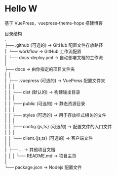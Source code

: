 # Hello W

基于 VuePress，vuepress-theme-hope 搭建博客

目录结构                                       
.                            
├── .github (可选的) → GitHub 配置文件存放路径    
│    └── workflow → GitHub 工作流配置           
│         └── docs-deploy.yml → 自动部署文档的工作流            
|                             
├── docs → 由你指定的项目文件夹               
│    │               
│    ├── .vuepress (可选的) → VuePress 配置文件夹            
│    │    │              
│    │    ├── dist (默认的) → 构建输出目录             
│    │    │            
│    │    ├── public (可选的) → 静态资源目录                
│    │    │              
│    │    ├── styles (可选的) → 用于存放样式相关的文件            
│    │    │            
│    │    ├── config.{js,ts} (可选的) → 配置文件的入口文件            
│    │    │               
│    │    └── client.{js,ts} (可选的) → 客户端文件              
│    │               
│    ├── ... → 其他项目文档             
│    │
│    └── README.md → 项目主页               
│                 
└── package.json → Nodejs 配置文件                 


